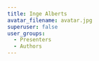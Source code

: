 ```yaml
---
title: Inge Alberts
avatar_filename: avatar.jpg
superuser: false
user_groups:
  - Presenters
  - Authors
---
```

